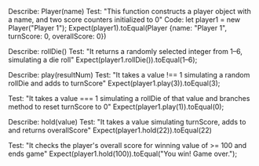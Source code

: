 Describe: Player(name)
Test: "This function constructs a player object with a name, and two score counters initialized to 0"
Code: let player1 = new Player("Player 1");
Expect(player1).toEqual(Player {name: "Player 1", turnScore: 0, overallScore: 0})

Describe: rollDie()
Test: "It returns a randomly selected integer from 1–6, simulating a die roll"
Expect(player1.rollDie()).toEqual(1–6);

Describe: play(resultNum)
Test: "It takes a value !== 1 simulating a random rollDie and adds to turnScore"
Expect(player1.play(3)).toEqual(3);

Test: "It takes a value === 1 simulating a rollDie of that value and branches method to reset turnScore to 0"
Expect(player1.play(1)).toEqual(0);

Describe: hold(value)
Test: "It takes a value simulating turnScore, adds to and returns overallScore"
Expect(player1.hold(22)).toEqual(22)

Test: "It checks the player's overall score for winning value of >= 100 and ends game"
Expect(player1.hold(100)).toEqual("You win! Game over.");